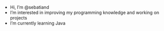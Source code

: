 - Hi, I’m @sebatiand
- I’m interested in improving my programming knowledge and working on projects
- I’m currently learning Java

<!---
sebatiand/sebatiand is a ✨ special ✨ repository because its `README.md` (this file) appears on your GitHub profile.
You can click the Preview link to take a look at your changes.
--->
